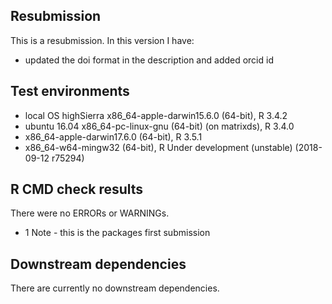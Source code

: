## Resubmission
This is a resubmission. In this version I have:

* updated the doi format in the description and added orcid id

## Test environments
* local OS highSierra x86_64-apple-darwin15.6.0 (64-bit), R 3.4.2
* ubuntu 16.04 x86_64-pc-linux-gnu (64-bit) (on matrixds), R 3.4.0
* x86_64-apple-darwin17.6.0 (64-bit), R 3.5.1
* x86_64-w64-mingw32 (64-bit), R Under development (unstable) (2018-09-12 r75294)

## R CMD check results
There were no ERRORs or WARNINGs. 

* 1 Note - this is the packages first submission

## Downstream dependencies
There are currently no downstream dependencies.

